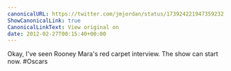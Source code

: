 ```yaml
---
canonicalURL: https://twitter.com/jmjordan/status/173924221947359232
ShowCanonicalLink: true
CanonicalLinkText: View original on
date: 2012-02-27T00:15:40+00:00
---
```

Okay, I've seen Rooney Mara's red carpet interview. The show can start now. #Oscars
